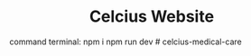 <div align="center">
    <h1>Celcius Website</h1>
</div>

command terminal:
npm i
npm run dev
 
 
#   c e l c i u s - m e d i c a l - c a r e  
 
